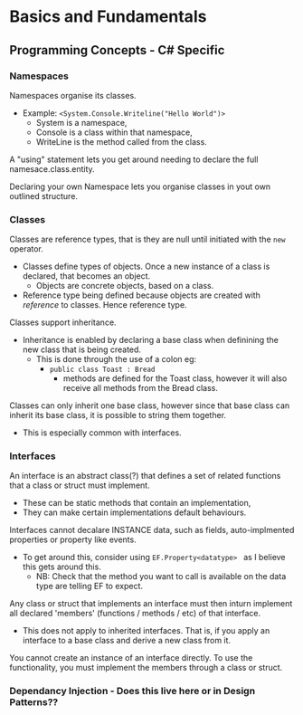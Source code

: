 # Basics and Fundamentals


## Programming Concepts - C# Specific


### Namespaces

Namespaces organise its classes. 

- Example: `<System.Console.Writeline("Hello World")>`
  - System is a namespace,
  - Console is a class within that namespace,
  - WriteLine is the method called from the class.


A "using" statement lets you get around needing to declare the full namesace.class.entity.


Declaring your own Namespace lets you organise classes in yout own outlined structure.


### Classes

Classes are reference types, that is they are null until initiated with the `new` operator.

- Classes define types of objects. Once a new instance of a class is declared, that becomes an object.
  - Objects are concrete objects, based on a class.
- Reference type being defined because objects are created with *reference* to classes. Hence reference type.

Classes support inheritance. 

- Inheritance is enabled by declaring a base class when definining the new class that is being created.
  - This is done through the use of a colon eg:
    - `public class Toast : Bread`
      - methods are defined for the Toast class, however it will also receive all methods from the Bread class.

Classes can only inherit one base class, however since that base class can inherit its base class, it is possible to string them together. 

- This is especially common with interfaces.

### Interfaces

An interface is an abstract class(?) that defines a set of related functions that a class or struct must implement.  

- These can be static methods that contain an implementation,
- They can make certain implementations default behaviours.


Interfaces cannot decalare INSTANCE data, such as fields, auto-implmented properties or property like events.

- To get around this, consider using `EF.Property<datatype> ` as I believe this gets around this.
  - NB: Check that the method you want to call is available on the data type are telling EF to expect.


Any class or struct that implements an interface must then inturn implement all declared 'members' (functions / methods / etc) of that interface.

- This does not apply to inherited interfaces. That is, if you apply an interface to a base class and derive a new class from it.


You cannot create an instance of an interface directly. To use the functionality, you must implement the members through a class or struct.


### Dependancy Injection - Does this live here or in Design Patterns??
